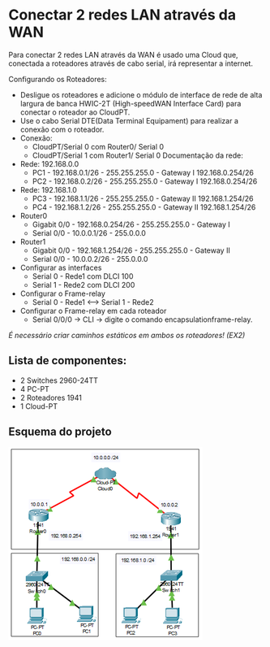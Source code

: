 # Conectar 2 redes LAN através da WAN
  Para conectar 2 redes LAN através da WAN é usado uma Cloud que, conectada a roteadores através de cabo serial, irá representar a internet.

Configurando os Roteadores:
- Desligue os roteadores e adicione o módulo de interface de rede de alta largura de banca HWIC-2T (High-speedWAN Interface Card) para conectar o roteador ao CloudPT.
- Use o cabo Serial DTE(Data Terminal Equipament) para realizar a conexão com o roteador.
- Conexão:
  - CloudPT/Serial 0 com Router0/ Serial 0
  - CloudPT/Serial 1 com Router1/ Serial 0 
Documentação da rede:
- Rede: 192.168.0.0
  - PC1 - 192.168.0.1/26 - 255.255.255.0 - Gateway I 192.168.0.254/26
  - PC2 - 192.168.0.2/26 - 255.255.255.0 - Gateway I 192.168.0.254/26
- Rede: 192.168.1.0
  - PC3 - 192.168.1.1/26 - 255.255.255.0 - Gateway II 192.168.1.254/26
  - PC4 - 192.168.1.2/26 - 255.255.255.0 - Gateway II 192.168.1.254/26
- Router0
  - Gigabit 0/0 - 192.168.0.254/26 - 255.255.255.0 - Gateway I
  - Serial 0/0 - 10.0.0.1/26 - 255.0.0.0
- Router1
  - Gigabit 0/0 - 192.168.1.254/26 - 255.255.255.0 - Gateway II
  - Serial 0/0 - 10.0.0.2/26 - 255.0.0.0
- Configurar as interfaces
  - Serial 0 - Rede1 com DLCI 100
  - Serial 1 - Rede2 com DLCI 200
- Configurar o Frame-relay
  - Serial 0 - Rede1 <–> Serial 1 - Rede2
- Configurar o Frame-relay em cada roteador
  - Serial 0/0/0 -> CLI -> digite o comando encapsulationframe-relay.
    
 *É necessário criar caminhos estáticos em ambos os roteadores! (EX2)*
 
## Lista de componentes:

- 2 Switches 2960-24TT
- 4 PC-PT
- 2 Roteadores 1941
- 1 Cloud-PT

## Esquema do projeto

![Esquema do projeto](ProjetoLogico.png)






